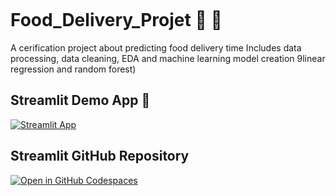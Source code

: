 ```
```
# Food_Delivery_Projet :motor_scooter: 🛵

A cerification project about predicting food delivery time
Includes data processing, data cleaning, EDA and machine learning model creation 9linear regression and random forest)

## Streamlit Demo App 🌟

[![Streamlit App](https://static.streamlit.io/badges/streamlit_badge_black_white.svg)](https://appappdelivery-nl9jzkxo4zurfnuqttpsbv.streamlit.app/)


## Streamlit GitHub Repository

[![Open in GitHub Codespaces](https://github.com/codespaces/badge.svg)](https://github.com/Lamiaeidr/Streamlitappdelivery)

